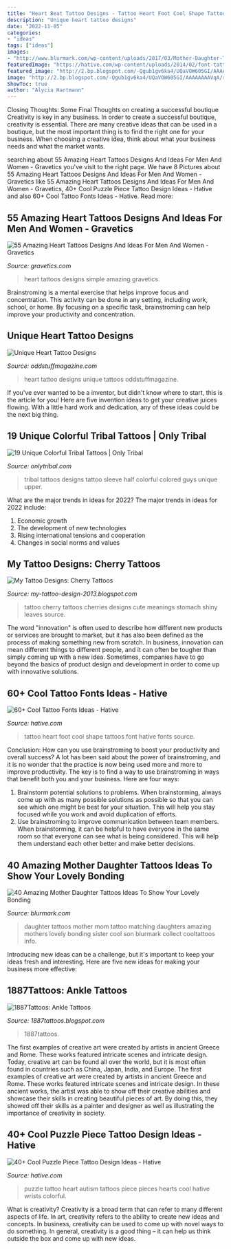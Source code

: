 ```yaml
---
title: "Heart Beat Tattoo Designs - Tattoo Heart Foot Cool Shape Tattoos Font Hative Fonts Source"
description: "Unique heart tattoo designs"
date: "2022-11-05"
categories:
- "ideas"
tags: ["ideas"]
images:
- "http://www.blurmark.com/wp-content/uploads/2017/03/Mother-Daughter-Tattoo-Design-28.jpg"
featuredImage: "https://hative.com/wp-content/uploads/2014/02/font-tattoos/little-heart-shape-foot-tattoo-7.jpg"
featured_image: "http://2.bp.blogspot.com/-Qgub1gv6ka4/UQaVOW605GI/AAAAAAAAVqA/r8UFJOo751w/s1600/Cherry_Tattoo_by_sparvflickan.jpg"
image: "http://2.bp.blogspot.com/-Qgub1gv6ka4/UQaVOW605GI/AAAAAAAAVqA/r8UFJOo751w/s1600/Cherry_Tattoo_by_sparvflickan.jpg"
ShowToc: true
author: "Alycia Hartmann"
---
```



Closing Thoughts: Some Final Thoughts on creating a successful boutique
Creativity is key in any business. In order to create a successful boutique, creativity is essential. There are many creative ideas that can be used in a boutique, but the most important thing is to find the right one for your business. When choosing a creative idea, think about what your business needs and what the market wants.

	

		
searching about 55 Amazing Heart Tattoos Designs And Ideas For Men And Women - Gravetics you've visit to the right page. We have 8 Pictures about 55 Amazing Heart Tattoos Designs And Ideas For Men And Women - Gravetics like 55 Amazing Heart Tattoos Designs And Ideas For Men And Women - Gravetics, 40+ Cool Puzzle Piece Tattoo Design Ideas - Hative and also 60+ Cool Tattoo Fonts Ideas - Hative. Read more:
		
    
## 55 Amazing Heart Tattoos Designs And Ideas For Men And Women - Gravetics

<img loading=lazy src="https://www.gravetics.com/wp-content/uploads/2016/11/The-Simple-Heart.jpg" onerror="this.onerror=null;this.src='https://tse3.mm.bing.net/th?id=OIP.RtmOiZdsaCJWnZIDPZ-DIAHaHa&amp;pid=15.1';" alt="55 Amazing Heart Tattoos Designs And Ideas For Men And Women - Gravetics">

_Source: gravetics.com_

>heart tattoos designs simple amazing gravetics. 

	

Brainstroming is a mental exercise that helps improve focus and concentration. This activity can be done in any setting, including work, school, or home. By focusing on a specific task, brainstroming can help improve your productivity and concentration.

    
## Unique Heart Tattoo Designs

<img loading=lazy src="http://oddstuffmagazine.com/wp-content/uploads/2013/08/Heart-tattoo-designs-7-570x800.jpg" onerror="this.onerror=null;this.src='https://tse4.mm.bing.net/th?id=OIP.EpRNb7RwaOTzc1THwfdRqwHaKZ&amp;pid=15.1';" alt="Unique Heart Tattoo Designs">

_Source: oddstuffmagazine.com_

>heart tattoo designs unique tattoos oddstuffmagazine. 

	

If you've ever wanted to be a inventor, but didn't know where to start, this is the article for you! Here are five invention ideas to get your creative juices flowing. With a little hard work and dedication, any of these ideas could be the next big thing.

    
## 19 Unique Colorful Tribal Tattoos | Only Tribal

<img loading=lazy src="http://www.onlytribal.com/wp-content/uploads/2015/10/Tribal-Tattoos-Colored1.jpg" onerror="this.onerror=null;this.src='https://tse3.mm.bing.net/th?id=OIP.rk8Fe6OgOMpaGlxVNG0PHQAAAA&amp;pid=15.1';" alt="19 Unique Colorful Tribal Tattoos | Only Tribal">

_Source: onlytribal.com_

>tribal tattoos designs tattoo sleeve half colorful colored guys unique upper. 

	

What are the major trends in ideas for 2022?
The major trends in ideas for 2022 include: 
1. Economic growth 
2. The development of new technologies 
3. Rising international tensions and cooperation 
4. Changes in social norms and values 

    
## My Tattoo Designs: Cherry Tattoos

<img loading=lazy src="http://2.bp.blogspot.com/-Qgub1gv6ka4/UQaVOW605GI/AAAAAAAAVqA/r8UFJOo751w/s1600/Cherry_Tattoo_by_sparvflickan.jpg" onerror="this.onerror=null;this.src='https://tse3.mm.bing.net/th?id=OIP.Vx7M74VoWYeL0HK5z3pUGwHaJ4&amp;pid=15.1';" alt="My Tattoo Designs: Cherry Tattoos">

_Source: my-tattoo-design-2013.blogspot.com_

>tattoo cherry tattoos cherries designs cute meanings stomach shiny leaves source. 

	

The word "innovation" is often used to describe how different new products or services are brought to market, but it has also been defined as the process of making something new from scratch. In business, innovation can mean different things to different people, and it can often be tougher than simply coming up with a new idea. Sometimes, companies have to go beyond the basics of product design and development in order to come up with innovative solutions.

    
## 60+ Cool Tattoo Fonts Ideas - Hative

<img loading=lazy src="https://hative.com/wp-content/uploads/2014/02/font-tattoos/little-heart-shape-foot-tattoo-7.jpg" onerror="this.onerror=null;this.src='https://tse4.mm.bing.net/th?id=OIP.dqSvPpx2V5uS-2DAiCYt5QHaJ4&amp;pid=15.1';" alt="60+ Cool Tattoo Fonts Ideas - Hative">

_Source: hative.com_

>tattoo heart foot cool shape tattoos font hative fonts source. 

	

Conclusion: How can you use brainstroming to boost your productivity and overall success?
A lot has been said about the power of brainstroming, and it is no wonder that the practice is now being used more and more to improve productivity. The key is to find a way to use brainstroming in ways that benefit both you and your business. Here are four ways: 
1. Brainstorm potential solutions to problems. When brainstorming, always come up with as many possible solutions as possible so that you can see which one might be best for your situation. This will help you stay focused while you work and avoid duplication of efforts. 
2. Use brainstroming to improve communication between team members. When brainstorming, it can be helpful to have everyone in the same room so that everyone can see what is being considered. This will help them understand each other better and make better decisions. 

    
## 40 Amazing Mother Daughter Tattoos Ideas To Show Your Lovely Bonding

<img loading=lazy src="http://www.blurmark.com/wp-content/uploads/2017/03/Mother-Daughter-Tattoo-Design-28.jpg" onerror="this.onerror=null;this.src='https://tse1.mm.bing.net/th?id=OIP.GlmQ93tcmUF1Pz2j3d4O1QHaNM&amp;pid=15.1';" alt="40 Amazing Mother Daughter Tattoos Ideas To Show Your Lovely Bonding">

_Source: blurmark.com_

>daughter tattoos mother mom tattoo matching daughters amazing mothers lovely bonding sister cool son blurmark collect cooltattoos info. 

	

Introducing new ideas can be a challenge, but it's important to keep your ideas fresh and interesting. Here are five new ideas for making your business more effective:

    
## 1887Tattoos: Ankle Tattoos

<img loading=lazy src="https://2.bp.blogspot.com/-w_rUl1j9lTo/UPhav2AKD0I/AAAAAAAAIiM/39f8OGzK17E/s1600/Butterfly-Tattoo-Design-for-Teens-Ankle.jpg" onerror="this.onerror=null;this.src='https://tse3.mm.bing.net/th?id=OIP.M1ADQ2iBSYYN-M5dEM3PiwHaJ3&amp;pid=15.1';" alt="1887Tattoos: Ankle Tattoos">

_Source: 1887tattoos.blogspot.com_

>1887tattoos. 

	

The first examples of creative art were created by artists in ancient Greece and Rome. These works featured intricate scenes and intricate design. Today, creative art can be found all over the world, but it is most often found in countries such as China, Japan, India, and Europe.
The first examples of creative art were created by artists in ancient Greece and Rome. These works featured intricate scenes and intricate design. In these ancient works, the artist was able to show off their creative abilities and showcase their skills in creating beautiful pieces of art. By doing this, they showed off their skills as a painter and designer as well as illustrating the importance of creativity in society.

    
## 40+ Cool Puzzle Piece Tattoo Design Ideas - Hative

<img loading=lazy src="https://hative.com/wp-content/uploads/2014/03/puzzle-piece-tattoos/34-heart-with-autism-puzzle-pieces.jpg" onerror="this.onerror=null;this.src='https://tse2.mm.bing.net/th?id=OIP.4Sp0AYQbMpev-U0RoS0jZQHaJ4&amp;pid=15.1';" alt="40+ Cool Puzzle Piece Tattoo Design Ideas - Hative">

_Source: hative.com_

>puzzle tattoo heart autism tattoos piece pieces hearts cool hative wrists colorful. 

	

What is creativity?
Creativity is a broad term that can refer to many different aspects of life. In art, creativity refers to the ability to create new ideas and concepts. In business, creativity can be used to come up with novel ways to do something. In general, creativity is a good thing – it can help us think outside the box and come up with new ideas.

